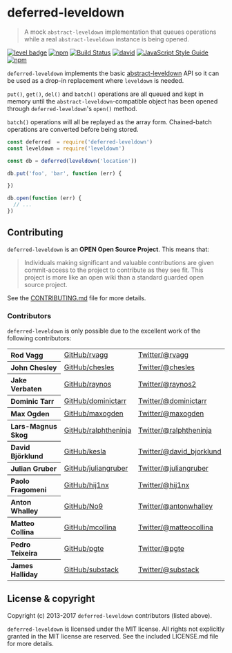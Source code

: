 # deferred-leveldown

> A mock `abstract-leveldown` implementation that queues operations while a real `abstract-leveldown` instance is being opened.

[![level badge][level-badge]](https://github.com/level/awesome)
[![npm](https://img.shields.io/npm/v/deferred-leveldown.svg)](https://www.npmjs.com/package/deferred-leveldown)
[![Build Status](https://travis-ci.org/Level/deferred-leveldown.svg?branch=master)](https://travis-ci.org/Level/deferred-leveldown)
[![david](https://img.shields.io/david/level/deferred-leveldown.svg)](https://david-dm.org/level/deferred-leveldown)
[![JavaScript Style Guide](https://img.shields.io/badge/code_style-standard-brightgreen.svg)](https://standardjs.com)
[![npm](https://img.shields.io/npm/dm/deferred-leveldown.svg)](https://www.npmjs.com/package/deferred-leveldown)

`deferred-leveldown` implements the basic [abstract-leveldown](https://github.com/Level/abstract-leveldown) API so it can be used as a drop-in replacement where `leveldown` is needed.

`put()`, `get()`, `del()` and `batch()` operations are all queued and kept in memory until the `abstract-leveldown`-compatible object has been opened through `deferred-leveldown`'s `open()` method.

`batch()` operations will all be replayed as the array form. Chained-batch operations are converted before being stored.

```js
const deferred  = require('deferred-leveldown')
const leveldown = require('leveldown')

const db = deferred(leveldown('location'))

db.put('foo', 'bar', function (err) {

})

db.open(function (err) {
  // ...
})
```

Contributing
------------

`deferred-leveldown` is an **OPEN Open Source Project**. This means that:

> Individuals making significant and valuable contributions are given commit-access to the project to contribute as they see fit. This project is more like an open wiki than a standard guarded open source project.

See the [CONTRIBUTING.md](https://github.com/Level/levelup/blob/master/CONTRIBUTING.md) file for more details.

### Contributors

`deferred-leveldown` is only possible due to the excellent work of the following contributors:

<table><tbody>
<tr><th align="left">Rod Vagg</th><td><a href="https://github.com/rvagg">GitHub/rvagg</a></td><td><a href="http://twitter.com/rvagg">Twitter/@rvagg</a></td></tr>
<tr><th align="left">John Chesley</th><td><a href="https://github.com/chesles/">GitHub/chesles</a></td><td><a href="http://twitter.com/chesles">Twitter/@chesles</a></td></tr>
<tr><th align="left">Jake Verbaten</th><td><a href="https://github.com/raynos">GitHub/raynos</a></td><td><a href="http://twitter.com/raynos2">Twitter/@raynos2</a></td></tr>
<tr><th align="left">Dominic Tarr</th><td><a href="https://github.com/dominictarr">GitHub/dominictarr</a></td><td><a href="http://twitter.com/dominictarr">Twitter/@dominictarr</a></td></tr>
<tr><th align="left">Max Ogden</th><td><a href="https://github.com/maxogden">GitHub/maxogden</a></td><td><a href="http://twitter.com/maxogden">Twitter/@maxogden</a></td></tr>
<tr><th align="left">Lars-Magnus Skog</th><td><a href="https://github.com/ralphtheninja">GitHub/ralphtheninja</a></td><td><a href="http://twitter.com/ralphtheninja">Twitter/@ralphtheninja</a></td></tr>
<tr><th align="left">David Björklund</th><td><a href="https://github.com/kesla">GitHub/kesla</a></td><td><a href="http://twitter.com/david_bjorklund">Twitter/@david_bjorklund</a></td></tr>
<tr><th align="left">Julian Gruber</th><td><a href="https://github.com/juliangruber">GitHub/juliangruber</a></td><td><a href="http://twitter.com/juliangruber">Twitter/@juliangruber</a></td></tr>
<tr><th align="left">Paolo Fragomeni</th><td><a href="https://github.com/hij1nx">GitHub/hij1nx</a></td><td><a href="http://twitter.com/hij1nx">Twitter/@hij1nx</a></td></tr>
<tr><th align="left">Anton Whalley</th><td><a href="https://github.com/No9">GitHub/No9</a></td><td><a href="https://twitter.com/antonwhalley">Twitter/@antonwhalley</a></td></tr>
<tr><th align="left">Matteo Collina</th><td><a href="https://github.com/mcollina">GitHub/mcollina</a></td><td><a href="https://twitter.com/matteocollina">Twitter/@matteocollina</a></td></tr>
<tr><th align="left">Pedro Teixeira</th><td><a href="https://github.com/pgte">GitHub/pgte</a></td><td><a href="https://twitter.com/pgte">Twitter/@pgte</a></td></tr>
<tr><th align="left">James Halliday</th><td><a href="https://github.com/substack">GitHub/substack</a></td><td><a href="https://twitter.com/substack">Twitter/@substack</a></td></tr>
</tbody></table>

<a name="license"></a>
License &amp; copyright
-------------------

Copyright (c) 2013-2017 `deferred-leveldown` contributors (listed above).

`deferred-leveldown` is licensed under the MIT license. All rights not explicitly granted in the MIT license are reserved. See the included LICENSE.md file for more details.

[level-badge]: https://img.shields.io/badge/-level-brightgreen.svg?colorA=000000&logo=data%3Aimage%2Fsvg%2Bxml%3Bbase64%2CPD94bWwgdmVyc2lvbj0iMS4wIiBlbmNvZGluZz0iVVRGLTgiIHN0YW5kYWxvbmU9Im5vIj8%2BPHN2ZyB3aWR0aD0iMTg4cHgiIGhlaWdodD0iMjQycHgiIHZpZXdCb3g9IjAgMCAxODggMjQyIiB2ZXJzaW9uPSIxLjEiIHhtbG5zPSJodHRwOi8vd3d3LnczLm9yZy8yMDAwL3N2ZyIgeG1sbnM6eGxpbms9Imh0dHA6Ly93d3cudzMub3JnLzE5OTkveGxpbmsiIHhtbG5zOnNrZXRjaD0iaHR0cDovL3d3dy5ib2hlbWlhbmNvZGluZy5jb20vc2tldGNoL25zIj4gICAgPHRpdGxlPlVudGl0bGVkIDEzPC90aXRsZT4gICAgPGRlc2NyaXB0aW9uPkNyZWF0ZWQgd2l0aCBTa2V0Y2ggKGh0dHA6Ly93d3cuYm9oZW1pYW5jb2RpbmcuY29tL3NrZXRjaCk8L2Rlc2NyaXB0aW9uPiAgICA8ZGVmcz48L2RlZnM%2BICAgIDxnIGlkPSJQYWdlLTEiIHN0cm9rZT0ibm9uZSIgc3Ryb2tlLXdpZHRoPSIxIiBmaWxsPSJub25lIiBmaWxsLXJ1bGU9ImV2ZW5vZGQiIHNrZXRjaDp0eXBlPSJNU1BhZ2UiPiAgICAgICAgPHBhdGggZD0iTTk0LDU0IEwwLDEwMC40MTAwNDIgTDAsMTk0LjgwMzM0NyBMOTQsMjQyIEwxODgsMTk0LjgwMzM0NyBMMTg4LDEwMC40MTAwNDIgTDk0LDU0IFoiIGlkPSJSZWN0YW5nbGUtMSIgZmlsbD0iI0Q0RUI5NSIgc2tldGNoOnR5cGU9Ik1TU2hhcGVHcm91cCI%2BPC9wYXRoPiAgICAgICAgPHBhdGggZD0iTTk0LDM5IEwwLDg1LjQxMDA0MTggTDAsMTc5LjgwMzM0NyBMOTQsMjI3IEwxODgsMTc5LjgwMzM0NyBMMTg4LDg1LjQxMDA0MTggTDk0LDM5IFoiIGlkPSJSZWN0YW5nbGUtMSIgZmlsbD0iIzk2REM3NSIgc2tldGNoOnR5cGU9Ik1TU2hhcGVHcm91cCI%2BPC9wYXRoPiAgICAgICAgPHBhdGggZD0iTTk0LDEgTDAsNDcuNDEwMDQxOCBMMCwxNDEuODAzMzQ3IEw5NCwxODkgTDE4OCwxNDEuODAzMzQ3IEwxODgsNDcuNDEwMDQxOCBMOTQsMSBaIiBpZD0iUmVjdGFuZ2xlLTEiIG9wYWNpdHk9IjAuNTUyODQwOTA5IiBmaWxsPSIjMzE3MzQyIiBza2V0Y2g6dHlwZT0iTVNTaGFwZUdyb3VwIj48L3BhdGg%2BICAgICAgICA8cGF0aCBkPSJNOTQsOTEuMTc3Nzc5MSBMMCw0NyBMMCwxNDEuNjY2NjY3IEw5NCwxODkgTDE4OCwxNDEuNjY2NjY3IEwxODgsNDcgTDk0LDkxLjE3Nzc3OTEgWiIgaWQ9IlJlY3RhbmdsZS0xIiBvcGFjaXR5PSIwLjU1Mjg0MDkwOSIgZmlsbD0iIzM0OTU0QyIgc2tldGNoOnR5cGU9Ik1TU2hhcGVHcm91cCI%2BPC9wYXRoPiAgICA8L2c%2BPC9zdmc%2B
